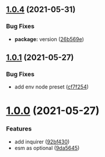 ## [1.0.4](https://github.com/viniciusflv/svj/compare/1.0.1...1.0.4) (2021-05-31)


### Bug Fixes

* **package:** version ([26b569e](https://github.com/viniciusflv/svj/commit/26b569e84b16970a85138f34381ce561e28b05e6))



## [1.0.1](https://github.com/viniciusflv/svj/compare/1.0.1...1.0.4) (2021-05-27)


### Bug Fixes

* add env node preset ([cf7f254](https://github.com/viniciusflv/svj/commit/cf7f254651d9ecaa2866eb0520e90a1a27c1469a))



# [1.0.0](https://github.com/viniciusflv/svj/compare/1.0.1...1.0.4) (2021-05-27)


### Features

* add inquirer ([92bf430](https://github.com/viniciusflv/svj/commit/92bf430251ff497503945ec6b8250c01dea6aa11))
* esm as optional ([9da5645](https://github.com/viniciusflv/svj/commit/9da5645c3732cfb22d1870577760141537eb0054))


